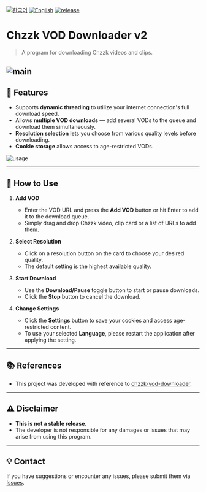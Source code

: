 
[![한국어](https://img.shields.io/badge/한국어-클릭-yellow?style=flat-square)](README.md)
[![English](https://img.shields.io/badge/English-Click-yellow?style=flat-square)](README-en.md)
[![release](https://img.shields.io/github/v/release/honey720/chzzk-vod-downloader-v2?style=flat-square)](https://github.com/honey720/chzzk-vod-downloader-v2/releases)


# Chzzk VOD Downloader v2

> A program for downloading Chzzk videos and clips.

![main](https://github.com/user-attachments/assets/ae01a231-e3d0-425c-a76f-0042d49a2a8b)  
---

## 📌 Features

- Supports **dynamic threading** to utilize your internet connection's full download speed.
- Allows **multiple VOD downloads** — add several VODs to the queue and download them simultaneously.
- **Resolution selection** lets you choose from various quality levels before downloading.
- **Cookie storage** allows access to age-restricted VODs.

![usage](https://github.com/user-attachments/assets/857b3cfc-dbb1-4e5b-a6f8-027eb48f2e35)

---

## 🚀 How to Use

1. **Add VOD**
   - Enter the VOD URL and press the **Add VOD** button or hit Enter to add it to the download queue.
   - Simply drag and drop Chzzk video, clip card or a list of URLs to add them.

2. **Select Resolution**
   - Click on a resolution button on the card to choose your desired quality.
   - The default setting is the highest available quality.

3. **Start Download**
   - Use the **Download/Pause** toggle button to start or pause downloads.
   - Click the **Stop** button to cancel the download.

4. **Change Settings**
   - Click the **Settings** button to save your cookies and access age-restricted content.
   - To use your selected **Language**, please restart the application after applying the setting.

---

## 📚 References
- This project was developed with reference to [chzzk-vod-downloader](https://github.com/24802/chzzk-vod-downloader).

---

## ⚠ Disclaimer
- **This is not a stable release.**
- The developer is not responsible for any damages or issues that may arise from using this program.

---

## 💡 Contact
If you have suggestions or encounter any issues, please submit them via [Issues](https://github.com/honey720/chzzk-vod-downloader-v2/issues).